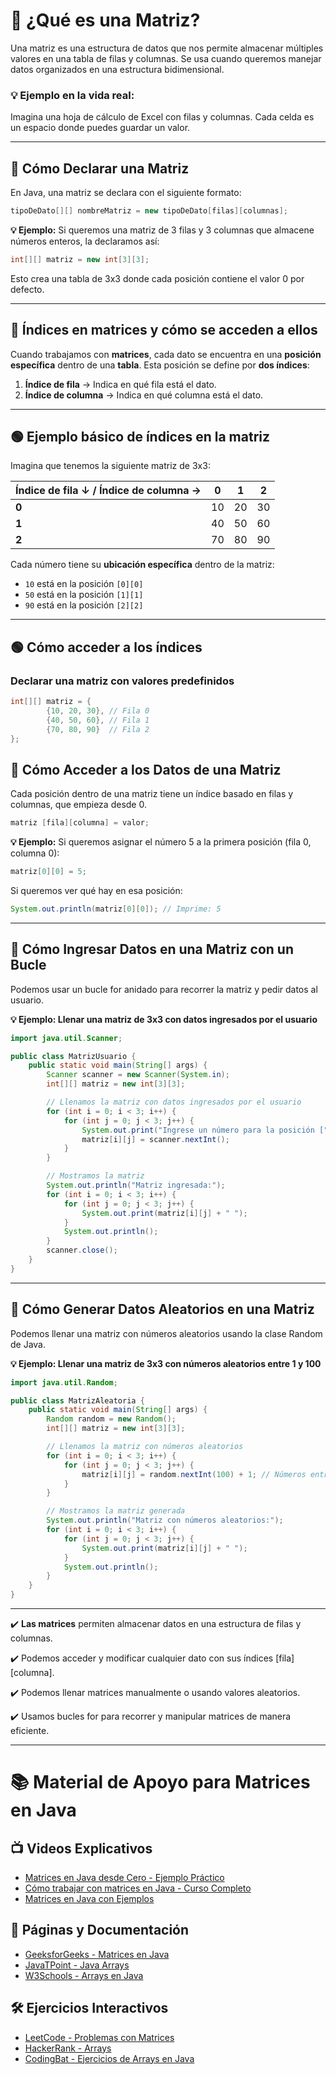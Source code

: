 # 📌 ¿Qué es una Matriz?
Una matriz es una estructura de datos que nos permite almacenar múltiples valores en una tabla de filas y columnas. Se usa cuando queremos manejar datos organizados en una estructura bidimensional.

### 💡 Ejemplo en la vida real:
Imagina una hoja de cálculo de Excel con filas y columnas. Cada celda es un espacio donde puedes guardar un valor.

---

## 📌 Cómo Declarar una Matriz 
En Java, una matriz se declara con el siguiente formato:

```java
tipoDeDato[][] nombreMatriz = new tipoDeDato[filas][columnas];
```
**💡 Ejemplo:**
Si queremos una matriz de 3 filas y 3 columnas que almacene números enteros, la declaramos así:

```java
int[][] matriz = new int[3][3];
```
Esto crea una tabla de 3x3 donde cada posición contiene el valor 0 por defecto.

-----

## 🔹 Índices en matrices y cómo se  acceden a ellos

Cuando trabajamos con **matrices**, cada dato se encuentra en una **posición específica** dentro de una **tabla**. Esta posición se define por **dos índices**:

1. **Índice de fila** → Indica en qué fila está el dato.
2. **Índice de columna** → Indica en qué columna está el dato.

---

## 🟢 Ejemplo básico de índices en la matriz

Imagina que tenemos la siguiente matriz de 3x3:

| Índice de fila ↓ / Índice de columna → | **0** | **1** | **2** |
|----------------------------------|----|----|----|
| **0**  | 10 | 20 | 30 |
| **1**  | 40 | 50 | 60 |
| **2**  | 70 | 80 | 90 |

Cada número tiene su **ubicación específica** dentro de la matriz:
- `10` está en la posición `[0][0]`
- `50` está en la posición `[1][1]`
- `90` está en la posición `[2][2]`

---

## 🟢 Cómo acceder a los índices

### **Declarar una matriz con valores predefinidos**
```java
int[][] matriz = {
        {10, 20, 30}, // Fila 0
        {40, 50, 60}, // Fila 1
        {70, 80, 90}  // Fila 2
};
```
        
## 📌 Cómo Acceder a los Datos de una Matriz
Cada posición dentro de una matriz tiene un índice basado en filas y columnas, que empieza desde 0.
```java
matriz [fila][columna] = valor;
```
**💡 Ejemplo:**
Si queremos asignar el número 5 a la primera posición (fila 0, columna 0):
```java
matriz[0][0] = 5;

```
Si queremos ver qué hay en esa posición:
```java
System.out.println(matriz[0][0]); // Imprime: 5
```
---
## 📌 Cómo Ingresar Datos en una Matriz con un Bucle
Podemos usar un bucle for anidado para recorrer la matriz y pedir datos al usuario.

**💡 Ejemplo: Llenar una matriz de 3x3 con datos ingresados por el usuario**
```java
import java.util.Scanner;

public class MatrizUsuario {
    public static void main(String[] args) {
        Scanner scanner = new Scanner(System.in);
        int[][] matriz = new int[3][3];

        // Llenamos la matriz con datos ingresados por el usuario
        for (int i = 0; i < 3; i++) {
            for (int j = 0; j < 3; j++) {
                System.out.print("Ingrese un número para la posición [" + i + "][" + j + "]: ");
                matriz[i][j] = scanner.nextInt();
            }
        }

        // Mostramos la matriz
        System.out.println("Matriz ingresada:");
        for (int i = 0; i < 3; i++) {
            for (int j = 0; j < 3; j++) {
                System.out.print(matriz[i][j] + " ");
            }
            System.out.println();
        }
        scanner.close();
    }
}
```
---
## 📌 Cómo Generar Datos Aleatorios en una Matriz
Podemos llenar una matriz con números aleatorios usando la clase Random de Java.

**💡 Ejemplo: Llenar una matriz de 3x3 con números aleatorios entre 1 y 100**

```java
import java.util.Random;

public class MatrizAleatoria {
    public static void main(String[] args) {
        Random random = new Random();
        int[][] matriz = new int[3][3];

        // Llenamos la matriz con números aleatorios
        for (int i = 0; i < 3; i++) {
            for (int j = 0; j < 3; j++) {
                matriz[i][j] = random.nextInt(100) + 1; // Números entre 1 y 100
            }
        }

        // Mostramos la matriz generada
        System.out.println("Matriz con números aleatorios:");
        for (int i = 0; i < 3; i++) {
            for (int j = 0; j < 3; j++) {
                System.out.print(matriz[i][j] + " ");
            }
            System.out.println();
        }
    }
}

```

---
✔️ **Las matrices** permiten almacenar datos en una estructura de filas y columnas.

✔️ Podemos acceder y modificar cualquier dato con sus índices [fila][columna].

✔️ Podemos llenar matrices manualmente o usando valores aleatorios.

✔️ Usamos bucles for para recorrer y manipular matrices de manera eficiente.

---

# 📚 Material de Apoyo para Matrices en Java

## 📺 Videos Explicativos
- [Matrices en Java desde Cero - Ejemplo Práctico](https://www.youtube.com/watch?v=5LNLxoW6Fow)
- [Cómo trabajar con matrices en Java - Curso Completo](https://www.youtube.com/watch?v=GJqOYsXrjgg)
- [Matrices en Java con Ejemplos](https://www.youtube.com/watch?v=8JL2uT7kCWk)

## 📖 Páginas y Documentación
- [GeeksforGeeks - Matrices en Java](https://www.geeksforgeeks.org/multidimensional-arrays-in-java/)
- [JavaTPoint - Java Arrays](https://www.javatpoint.com/multidimensional-array-in-java)
- [W3Schools - Arrays en Java](https://www.w3schools.com/java/java_arrays.asp)

## 🛠 Ejercicios Interactivos
- [LeetCode - Problemas con Matrices](https://leetcode.com/tag/array/)
- [HackerRank - Arrays](https://www.hackerrank.com/domains/tutorials/10-days-of-javascript)
- [CodingBat - Ejercicios de Arrays en Java](https://codingbat.com/java/Array-1)  
